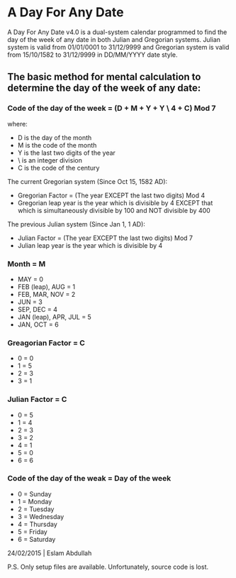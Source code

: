 # A Day For Any Date
A Day For Any Date v4.0 is a dual-system calendar programmed to find the day of the week of any date in both Julian and Gregorian systems.
Julian system is valid from 01/01/0001 to 31/12/9999 and Gregorian system is valid from 15/10/1582 to 31/12/9999 in DD/MM/YYYY date style.

## The basic method for mental calculation to determine the day of the week of any date:
### Code of the day of the week = (D + M + Y + Y \ 4 + C) Mod 7

where:
- D is the day of the month
- M is the code of the month
- Y is the last two digits of the year
- \ is an integer division
- C is the code of the century

The current Gregorian system (Since Oct 15, 1582 AD):
- Gregorian Factor = (The year EXCEPT the last two digits) Mod 4
- Gregorian leap year is the year which is divisible by 4 EXCEPT that which is simultaneously divisible by 100 and NOT divisible by 400

The previous Julian system (Since Jan 1, 1 AD):
- Julian Factor = (The year EXCEPT the last two digits) Mod 7
- Julian leap year is the year which is divisible by 4

### Month = M
- MAY = 0
- FEB (leap), AUG = 1
- FEB, MAR, NOV = 2
- JUN = 3
- SEP, DEC = 4
- JAN (leap), APR, JUL = 5
- JAN, OCT = 6

### Greagorian Factor = C
- 0 = 0
- 1 = 5
- 2 = 3
- 3 = 1

### Julian Factor = C
- 0 = 5
- 1 = 4
- 2 = 3
- 3 = 2
- 4 = 1
- 5 = 0
- 6 = 6

### Code of the day of the weak = Day of the week
- 0 = Sunday
- 1 = Monday
- 2 = Tuesday
- 3 = Wednesday
- 4 = Thursday
- 5 = Friday
- 6 = Saturday


24/02/2015 | Eslam Abdullah

P.S. Only setup files are available. Unfortunately, source code is lost.
